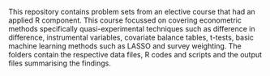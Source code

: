 This repository contains problem sets from an elective course that had an applied R component. This course focussed on covering econometric methods
specifically quasi-experimental techniques such as difference in difference, instrumental variables, covariate balance tables, t-tests, basic machine learning methods such as 
LASSO and survey weighting. The folders contain the respective data files, R codes and scripts and the output files summarising the findings.  
